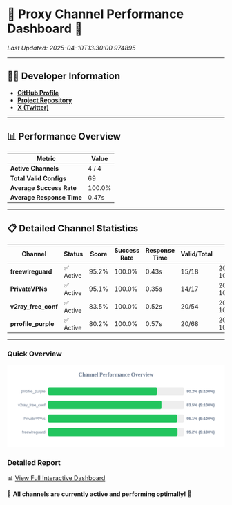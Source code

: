 # 🌟 Proxy Channel Performance Dashboard 🌟

_Last Updated: 2025-04-10T13:30:00.974895_

---

## 👩‍💻 Developer Information

- **[GitHub Profile](https://github.com/4n0nymou3)**  
- **[Project Repository](https://github.com/4n0nymou3/multi-proxy-config-fetcher)**  
- **[X (Twitter)](https://x.com/4n0nymou3)**  

---

## 📊 Performance Overview

| Metric                | Value       |
|-----------------------|-------------|
| **Active Channels**   | 4 / 4       |
| **Total Valid Configs** | 69          |
| **Average Success Rate** | 100.0%      |
| **Average Response Time** | 0.47s       |

---

## 📋 Detailed Channel Statistics

| Channel          | Status     | Score  | Success Rate | Response Time | Valid/Total | Last Success               |
|------------------|------------|--------|--------------|---------------|-------------|----------------------------|
| **freewireguard**  | ✅ Active  | 95.2%  | 100.0% | 0.43s         | 15/18       | 2025-04-10T13:30:00.973080 |
| **PrivateVPNs**  | ✅ Active  | 95.1%  | 100.0% | 0.35s         | 14/17       | 2025-04-10T13:30:00.515017 |
| **v2ray_free_conf**  | ✅ Active  | 83.5%  | 100.0% | 0.52s         | 20/54       | 2025-04-10T13:30:00.133337 |
| **prrofile_purple**  | ✅ Active  | 80.2%  | 100.0% | 0.57s         | 20/68       | 2025-04-10T13:29:59.531017 |

---

### Quick Overview
<div align="center">
  <a href="https://raw.githubusercontent.com/nullluser/NullRepo/refs/heads/main/assets/channel_stats_chart.svg">
    <img src="https://raw.githubusercontent.com/nullluser/NullRepo/refs/heads/main/assets/channel_stats_chart.svg" alt="Source Performance Statistics" width="800">
  </a>
</div>

### Detailed Report
📊 [View Full Interactive Dashboard](https://htmlpreview.github.io/?https://github.com/nullluser/NullRepo/blob/main/assets/performance_report.html)

🎉 **All channels are currently active and performing optimally!** 🎉
